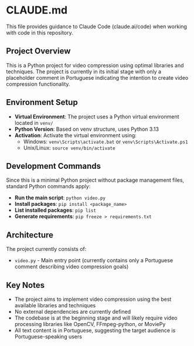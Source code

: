# CLAUDE.md

This file provides guidance to Claude Code (claude.ai/code) when working with code in this repository.

## Project Overview

This is a Python project for video compression using optimal libraries and techniques. The project is currently in its initial stage with only a placeholder comment in Portuguese indicating the intention to create video compression functionality.

## Environment Setup

- **Virtual Environment**: The project uses a Python virtual environment located in `venv/`
- **Python Version**: Based on venv structure, uses Python 3.13
- **Activation**: Activate the virtual environment using:
  - Windows: `venv\Scripts\activate.bat` or `venv\Scripts\Activate.ps1`
  - Unix/Linux: `source venv/bin/activate`

## Development Commands

Since this is a minimal Python project without package management files, standard Python commands apply:

- **Run the main script**: `python video.py`
- **Install packages**: `pip install <package_name>`
- **List installed packages**: `pip list`
- **Generate requirements**: `pip freeze > requirements.txt`

## Architecture

The project currently consists of:

- `video.py` - Main entry point (currently contains only a Portuguese comment describing video compression goals)

## Key Notes

- The project aims to implement video compression using the best available libraries and techniques
- No external dependencies are currently defined
- The codebase is at the beginning stage and will likely require video processing libraries like OpenCV, FFmpeg-python, or MoviePy
- All text content is in Portuguese, suggesting the target audience is Portuguese-speaking users